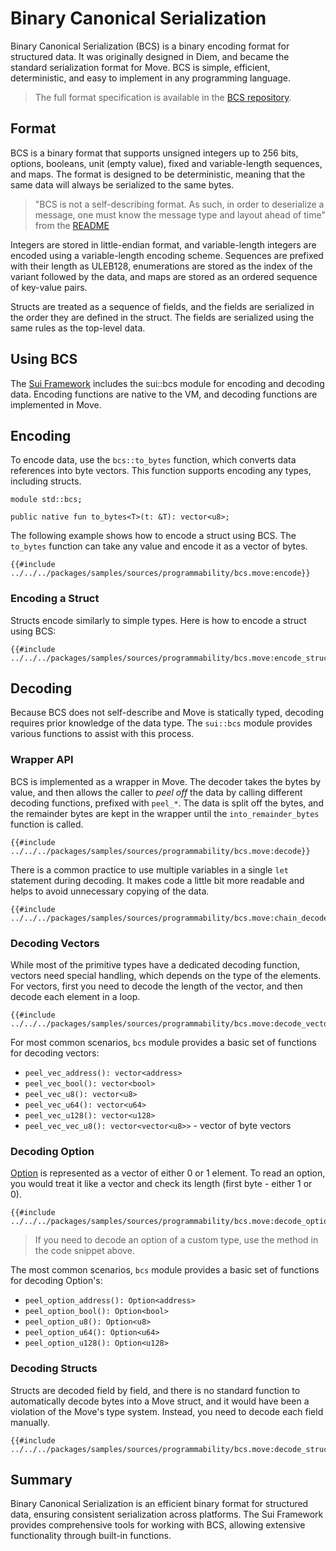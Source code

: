 # Binary Canonical Serialization

Binary Canonical Serialization (BCS) is a binary encoding format for structured data. It was
originally designed in Diem, and became the standard serialization format for Move. BCS is simple,
efficient, deterministic, and easy to implement in any programming language.

> The full format specification is available in the
> [BCS repository](https://github.com/zefchain/bcs).

## Format

BCS is a binary format that supports unsigned integers up to 256 bits, options, booleans, unit
(empty value), fixed and variable-length sequences, and maps. The format is designed to be
deterministic, meaning that the same data will always be serialized to the same bytes.

> "BCS is not a self-describing format. As such, in order to deserialize a message, one must know
> the message type and layout ahead of time" from the [README](https://github.com/zefchain/bcs)

Integers are stored in little-endian format, and variable-length integers are encoded using a
variable-length encoding scheme. Sequences are prefixed with their length as ULEB128, enumerations
are stored as the index of the variant followed by the data, and maps are stored as an ordered
sequence of key-value pairs.

Structs are treated as a sequence of fields, and the fields are serialized in the order they are
defined in the struct. The fields are serialized using the same rules as the top-level data.

## Using BCS

The [Sui Framework](./sui-framework.md) includes the sui::bcs module for encoding and decoding data.
Encoding functions are native to the VM, and decoding functions are implemented in Move.

## Encoding

To encode data, use the `bcs::to_bytes` function, which converts data references into byte vectors.
This function supports encoding any types, including structs.

```move
module std::bcs;

public native fun to_bytes<T>(t: &T): vector<u8>;
```

The following example shows how to encode a struct using BCS. The `to_bytes` function can take any
value and encode it as a vector of bytes.

```move
{{#include ../../../packages/samples/sources/programmability/bcs.move:encode}}
```

### Encoding a Struct

Structs encode similarly to simple types. Here is how to encode a struct using BCS:

```move
{{#include ../../../packages/samples/sources/programmability/bcs.move:encode_struct}}
```

## Decoding

Because BCS does not self-describe and Move is statically typed, decoding requires prior knowledge
of the data type. The `sui::bcs` module provides various functions to assist with this process.

### Wrapper API

BCS is implemented as a wrapper in Move. The decoder takes the bytes by value, and then allows the
caller to _peel off_ the data by calling different decoding functions, prefixed with `peel_*`. The
data is split off the bytes, and the remainder bytes are kept in the wrapper until the
`into_remainder_bytes` function is called.

```move
{{#include ../../../packages/samples/sources/programmability/bcs.move:decode}}
```

There is a common practice to use multiple variables in a single `let` statement during decoding. It
makes code a little bit more readable and helps to avoid unnecessary copying of the data.

```move
{{#include ../../../packages/samples/sources/programmability/bcs.move:chain_decode}}
```

### Decoding Vectors

While most of the primitive types have a dedicated decoding function, vectors need special handling,
which depends on the type of the elements. For vectors, first you need to decode the length of the
vector, and then decode each element in a loop.

```move
{{#include ../../../packages/samples/sources/programmability/bcs.move:decode_vector}}
```

For most common scenarios, `bcs` module provides a basic set of functions for decoding vectors:

- `peel_vec_address(): vector<address>`
- `peel_vec_bool(): vector<bool>`
- `peel_vec_u8(): vector<u8>`
- `peel_vec_u64(): vector<u64>`
- `peel_vec_u128(): vector<u128>`
- `peel_vec_vec_u8(): vector<vector<u8>>` - vector of byte vectors

### Decoding Option

<!--
> Coincidentally, Option, being a vector in Move, overlaps with the representation of an enum with a
> single variant in BCS, and makes Option in Rust fully compatible with the one in Move.
-->

[Option](./../move-basics/option.md) is represented as a vector of either 0 or 1 element. To read an
option, you would treat it like a vector and check its length (first byte - either 1 or 0).

```move
{{#include ../../../packages/samples/sources/programmability/bcs.move:decode_option}}
```

> If you need to decode an option of a custom type, use the method in the code snippet above.

The most common scenarios, `bcs` module provides a basic set of functions for decoding Option's:

- `peel_option_address(): Option<address>`
- `peel_option_bool(): Option<bool>`
- `peel_option_u8(): Option<u8>`
- `peel_option_u64(): Option<u64>`
- `peel_option_u128(): Option<u128>`

### Decoding Structs

Structs are decoded field by field, and there is no standard function to automatically decode bytes
into a Move struct, and it would have been a violation of the Move's type system. Instead, you need
to decode each field manually.

```move
{{#include ../../../packages/samples/sources/programmability/bcs.move:decode_struct}}
```

## Summary

Binary Canonical Serialization is an efficient binary format for structured data, ensuring
consistent serialization across platforms. The Sui Framework provides comprehensive tools for
working with BCS, allowing extensive functionality through built-in functions.
